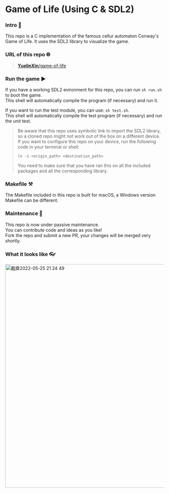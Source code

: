 # Game of Life (Using C & SDL2)

### Intro 📓
This repo is a C implementation of the famous cellur automaton Conway's Game of Life. It uses the SDL2 library to visualize the game.

### URL of this repo 🌐
> [**YuelinXin**/game-of-life](https://github.com/YuelinXin/game-of-life)

### Run the game ▶️
If you have a working SDL2 evironment for this repo, you can run `sh run.sh` to boot the game.  
This shell will automatically compile the program (if necessary) and run it.

If you want to run the test module, you can use: `sh test.sh`.  
This shell will automatically compile the test program (if necessary) and run the unit test.

> Be aware that this repo uses symbolic link to import the SDL2 library, so a cloned repo might not work out of the box on a different device. If you want to configure this repo on your device, run the following code in your terminal or shell:
>
> `ln -s <origin_path> <destination_path>`
>
> You need to make sure that you have ran this on all the included packages and all the corresponding library.  

### Makefile ⚒
The Makefile included in this repo is built for macOS, a Windows version Makefile can be different.

### Maintenance 🔨
This repo is now under passive maintenance.   
You can contribute code and ideas as you like!   
Fork the repo and submit a new PR, your changes will be merged very shortly.

### What it looks like 👓
<img width="707" alt="截屏2022-05-25 21 24 49" src="https://user-images.githubusercontent.com/89094576/170272795-efd31e30-ba27-4eb6-a8e7-06e037457820.png">

